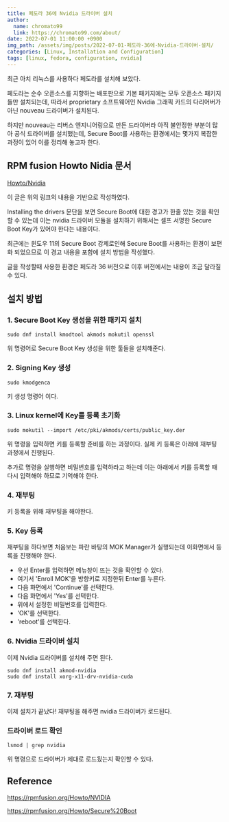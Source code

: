 ```yaml
---
title: 페도라 36에 Nvidia 드라이버 설치
author:
  name: chromato99
  link: https://chromato99.com/about/
date: 2022-07-01 11:00:00 +0900
img_path: /assets/img/posts/2022-07-01-페도라-36에-Nvidia-드라이버-설치/
categories: [Linux, Installation and Configuration]
tags: [linux, fedora, configuration, nvidia]
---
```


최근 아치 리눅스를 사용하다 페도라를 설치해 보았다. 

페도라는 순수 오픈소스를 지향하는 배포판으로 기본 패키지에는 모두 오픈소스 패키지들만 설치되는데, 따라서 proprietary 소프트웨어인 Nvidia 그래픽 카드의 다리어버가 아닌 nouveau 드라이버가 설치된다. 

하지만 nouveau는 리버스 엔지니어링으로 만든 드라이버라 아직 불안정한 부분이 많아 공식 드라이버를 설치했는데, Secure Boot를 사용하는 환경에서는 몇가지 복잡한 과정이 있어 이를 정리해 놓고자 한다.

## RPM fusion Howto Nidia 문서

[Howto/Nvidia](https://rpmfusion.org/Howto/NVIDIA)

이 글은 위의 링크의 내용을 기반으로 작성하였다.

Installing the drivers 문단을 보면 Secure Boot에 대한 경고가 한줄 있는 것을 확인할 수 있는데 이는 nvidia 드라이버 모듈을 설치하기 위해서는 셀프 서명한 Secure Boot Key가 있어야 한다는 내용이다.

최근에는 윈도우 11의 Secure Boot 강제로인해 Secure Boot를 사용하는 환경이 보편화 되었으므로 이 경고 내용을 포함에 설치 방법을 작성했다.

글을 작성할때 사용한 환경은 페도라 36 버전으로 이후 버전에서는 내용이 조금 달라질 수 있다.

## 설치 방법

### 1. Secure Boot Key 생성을 위한 패키지 설치

```shell
sudo dnf install kmodtool akmods mokutil openssl
```

위 명령어로 Secure Boot Key 생성을 위한 툴들을 설치해준다.

### 2. Signing Key 생성

```shell
sudo kmodgenca
```

키 생성 명령어 이다.

### 3. Linux kernel에 Key를 등록 초기화

```shell
sudo mokutil --import /etc/pki/akmods/certs/public_key.der
```

위 명령을 입력하면 키를 등록할 준비를 하는 과정이다. 실제 키 등록은 아래에 재부팅 과정에서 진행된다.

추가로 명령을 실행하면 비밀번호를 입력하라고 하는데 이는 아래에서 키를 등록할 때 다시 입력해야 하므로 기억해야 한다.

### 4. 재부팅

키 등록을 위해 재부팅을 해야한다. 

### 5. Key 등록

재부팅을 하다보면 처음보는 파란 바탕의 MOK Manager가 실행되는데 이화면에서 등록을 진행해야 한다.

* 우선 Enter를 입력하면 메뉴창이 뜨는 것을 확인할 수 있다.
* 여기서 'Enroll MOK'을 방향키로 지정한뒤 Enter를 누른다.
* 다음 화면에서 'Continue'를 선택한다.
* 다음 화면에서 'Yes'를 선택한다.
* 위에서 설정한 비밀번호를 입력한다.
* 'OK'를 선택한다.
* 'reboot'를 선택한다.

### 6. Nvidia 드라이버 설치

이제 Nvidia 드라이버를 설치해 주면 된다.

```shell
sudo dnf install akmod-nvidia
sudo dnf install xorg-x11-drv-nvidia-cuda
```

### 7. 재부팅

이제 설치가 끝났다! 재부팅을 해주면 nvidia 드라이버가 로드된다.

### 드라이버 로드 확인

```shell
lsmod | grep nvidia
```

위 명령으로 드라이버가 제대로 로드됬는지 확인할 수 있다.

## Reference

<https://rpmfusion.org/Howto/NVIDIA>

<https://rpmfusion.org/Howto/Secure%20Boot>